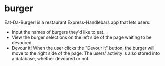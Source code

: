 # burger
Eat-Da-Burger! is a restaurant Express-Handlebars app that lets users:

- Input the names of burgers they'd like to eat. 
- View the burger selections on the left side of the page waiting to be devoured.
- Devour it! When the user clicks the "Devour it" button, the burger will move to the right side of the page. 
The users' activity is also stored into a database, whether devoured or not.
